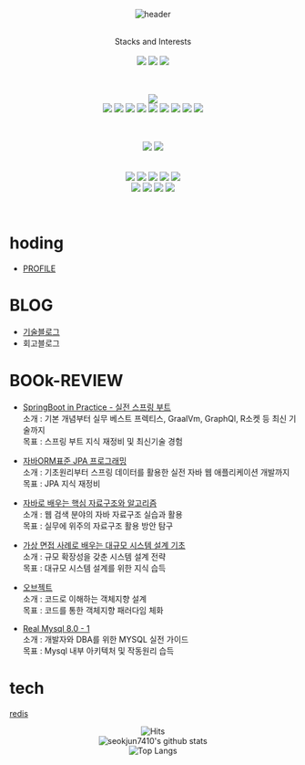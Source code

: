 

<div align="center">

  ![header](https://capsule-render.vercel.app/api?type=Cylinder&color=f6f8fa&text=🖥️JOONY🐤)
  
</div>

<br>
   <div align="center"> Stacks and Interests </div><br>
<div align="center">
      
  <img src="https://img.shields.io/badge/intellij-232F3E?style=for-the-badge&logo=intellijidea&logoColor=white">
  <img src="https://img.shields.io/badge/github-232F3E?style=for-the-badge&logo=github&logoColor=white"> 
  <img src="https://img.shields.io/badge/gradle-232F3E?style=for-the-badge&logo=gradle&logoColor=white">
  <br>
    
  <br><br>
  <img src="https://img.shields.io/badge/aws-232F3E?style=for-the-badge&logo=amazonaws&logoColor=white">
<br>
<img src="https://img.shields.io/badge/ec2-232F3E?style=for-the-badge&logo=amazonec2&logoColor=white"> 
  <img src="https://img.shields.io/badge/lambda-232F3E?style=for-the-badge&logo=awslambda&logoColor=white"> 
  <img src="https://img.shields.io/badge/s3-232F3E?style=for-the-badge&logo=amazons3&logoColor=white"> 
  <img src="https://img.shields.io/badge/rds-232F3E?style=for-the-badge&logo=amazonrds&logoColor=white"> 
  <img src="https://img.shields.io/badge/dynamodb-232F3E?style=for-the-badge&logo=amazondynamodb&logoColor=white"> 
  <img src="https://img.shields.io/badge/cloudwatch-232F3E?style=for-the-badge&logo=amazoncloudwatch&logoColor=white"> 
    <img src="https://img.shields.io/badge/ecs-232F3E?style=for-the-badge&logo=amazonecs&logoColor=white"> 
    <img src="https://img.shields.io/badge/eks-232F3E?style=for-the-badge&logo=amazoneks&logoColor=white"> 
      <img src="https://img.shields.io/badge/sqs-232F3E?style=for-the-badge&logo=amazonsqs&logoColor=white"> 
  
  <br><br>
   <img src="https://img.shields.io/badge/ubuntu-232F3E?style=for-the-badge&logo=ubuntu&logoColor=white">
  <img src="https://img.shields.io/badge/nginx-232F3E?style=for-the-badge&logo=nginx&logoColor=white">
  <br><br><br>
  <img src="https://img.shields.io/badge/JAVA-232F3E?style=for-the-badge&logo=java&logoColor=white"> 
  <img src="https://img.shields.io/badge/springboot-232F3E?style=for-the-badge&logo=springboot&logoColor=white">
  <img src="https://img.shields.io/badge/springsecurity-232F3E?style=for-the-badge&logo=springsecurity&logoColor=white">
  <img src="https://img.shields.io/badge/MySQL-232F3E?style=for-the-badge&logo=MySQL&logoColor=white"> 
  <img src="https://img.shields.io/badge/redis-232F3E?style=for-the-badge&logo=redis&logoColor=white">
  <br>
  <img src="https://img.shields.io/badge/docker-232F3E?style=for-the-badge&logo=docker&logoColor=white">
  <img src="https://img.shields.io/badge/kubernetes-232F3E?style=for-the-badge&logo=kubernetes&logoColor=white">
  <img src="https://img.shields.io/badge/rabbitmq-232F3E?style=for-the-badge&logo=rabbitmq&logoColor=white">
  <img src="https://img.shields.io/badge/apachekafka-232F3E?style=for-the-badge&logo=apachekafka&logoColor=white">
</div>
<br>
<div align="center">
<div align="left">
  
# hoding  
- [PROFILE](https://github.com/seokjun7410)

# **BLOG**  
- [기술블로그](https://hoding-cloud.tistory.com/)  
- 회고블로그

# **BOOk-REVIEW**   
- [SpringBoot in Practice - 실전 스프링 부트](https://github.com/seokjun7410/hoding/issues/1#issue-1990096423)  
소개 : 기본 개념부터 실무 베스트 프렉티스, GraalVm, GraphQl, R소켓 등 최신 기술까지  
목표 : 스프링 부트 지식 재정비 및 최신기술 경험

- [자바ORM표준 JPA 프로그래밍](https://github.com/seokjun7410/hoding/issues/3#issue-1994051468)  
소개 : 기초원리부터 스프링 데이터를 활용한 실전 자바 웹 애플리케이션 개발까지  
목표 : JPA 지식 재정비

- [자바로 배우는 핵심 자료구조와 알고리즘](https://github.com/seokjun7410/hoding/issues/5#issue-1994288699)  
소개 : 웹 검색 분야의 자바 자료구조 실습과 활용  
목표 : 실무에 위주의 자료구조 활용 방안 탐구

- [가상 면접 사례로 배우는 대규모 시스템 설계 기초](https://github.com/seokjun7410/hoding/issues/25#issue-2010905043)  
소개 : 규모 확장성을 갖춘 시스템 설계 전략  
목표 : 대규모 시스템 설계를 위한 지식 습득

- [오브젝트](https://github.com/seokjun7410/hoding/issues/8#issue-1996045680)  
소개 : 코드로 이해하는 객체지향 설계  
목표 : 코드를 통한 객체지향 패러다임 체화

<!-- 독서 보류 중
- [Mysql을 더 빠르게, 성능 최적화 선택과 집중](https://github.com/seokjun7410/hoding/issues/10#issue-1996085196)  
소개 : 쿼리 응답 시간을 줄이는 가장 최적의 방법과 기술들  
목표 : 쿼리 최적화에 대한 모범사례와 기술 노하우 습득
-->

- [Real Mysql 8.0 - 1](https://github.com/seokjun7410/hoding/issues/39#issue-2020211097)  
소개 : 개발자와 DBA를 위한 MYSQL 실전 가이드  
목표 : Mysql 내부 아키텍처 및 작동원리 습득  

# tech
[redis](https://github.com/seokjun7410/hoding/issues/46#issue-2023689672)
</div>

  ![Hits](https://hits.seeyoufarm.com/api/count/incr/badge.svg?url=https%3A%2F%2Fgithub.com%2Fseokjun7410&count_bg=%2379C83D&title_bg=%23555555&icon=&icon_color=%23E7E7E7&title=hits&edge_flat=false)
<br>
![seokjun7410's github stats](https://github-readme-stats.vercel.app/api?username=seokjun7410&show_icons=true)
<br>
![Top Langs](https://github-readme-stats.vercel.app/api/top-langs/?username=seokjun7410)
</div>
